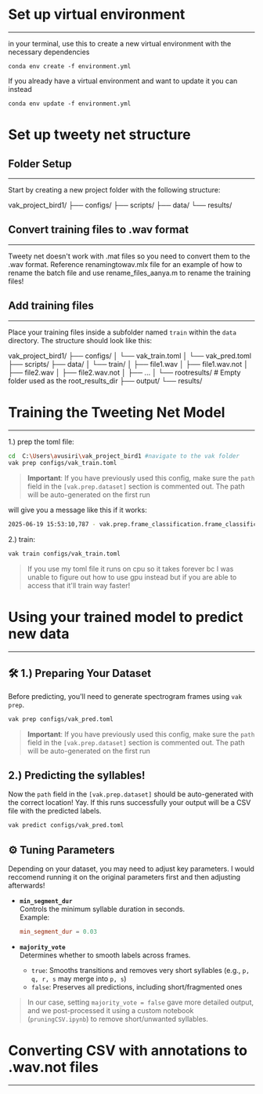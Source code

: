 # Set up virtual environment
---
in your terminal, use this to create a new virtual environment with the necessary dependencies 
```{bash}
conda env create -f environment.yml
```

If you already have a virtual environment and want to update it you can instead
```{bash}
conda env update -f environment.yml
```


# Set up tweety net structure

## Folder Setup
----
Start by creating a new project folder with the following structure:

vak_project_bird1/
├── configs/
├── scripts/
├── data/
└── results/

## Convert training files to .wav format
----
Tweety net doesn't work with .mat files so you need to convert them to the .wav format. Reference renamingtowav.mlx file for an example of how to rename the batch file and use rename_files_aanya.m to rename the training files!


## Add training files 
----
Place your training files inside a subfolder named `train` within the `data` directory. The structure should look like this:

vak_project_bird1/
├── configs/
│ └── vak_train.toml
│ └── vak_pred.toml
├── scripts/
├── data/
│ └── train/
│ ├── file1.wav
│ ├── file1.wav.not
│ ├── file2.wav
│ ├── file2.wav.not
│ ├── ...
│ └── rootresults/ # Empty folder used as the root_results_dir
├── output/
└── results/

# Training the Tweeting Net Model
----
1.) prep the toml file:
```bash
cd  C:\Users\avusiri\vak_project_bird1 #navigate to the vak folder
vak prep configs/vak_train.toml
```

> **Important**: If you have previously used this config, make sure the `path` field in the `[vak.prep.dataset]` section is commented out. The path will be auto-generated on the first run


will give you a message like this if it works: 
```bash
2025-06-19 15:53:10,787 - vak.prep.frame_classification.frame_classification - INFO - Saving dataset csv file: data\output\train_trying-vak-frame-classification-dataset-generated-250619_155130\train_trying_prep_250619_155130.csv
```

2.) train:
```bash
vak train configs/vak_train.toml
```
> If you use my toml file it runs on cpu so it takes forever bc I was unable to figure out how to use gpu instead but if you are able to access that it'll train way faster! 



# Using your trained model to predict new data
----
## 🛠 1.) Preparing Your Dataset

Before predicting, you'll need to generate spectrogram frames using `vak prep`. 

```bash
vak prep configs/vak_pred.toml
```

> **Important**: If you have previously used this config, make sure the `path` field in the `[vak.prep.dataset]` section is commented out. The path will be auto-generated on the first run

## 2.) Predicting the syllables!
Now the `path` field in the `[vak.prep.dataset]` should be auto-generated with the correct location! Yay. If this runs successfully your output will be a CSV file with the predicted labels.

```bash
vak predict configs/vak_pred.toml
```

## ⚙️ Tuning Parameters

Depending on your dataset, you may need to adjust key parameters. I would reccomend running it on the original parameters first and then adjusting afterwards!

- **`min_segment_dur`**  
  Controls the minimum syllable duration in seconds.  
  Example:  
  ```toml
  min_segment_dur = 0.03
  ```

- **`majority_vote`**  
  Determines whether to smooth labels across frames.  
  - `true`: Smooths transitions and removes very short syllables (e.g., `p, q, r, s` may merge into `p, s`)  
  - `false`: Preserves all predictions, including short/fragmented ones  

> In our case, setting `majority_vote = false` gave more detailed output, and we post-processed it using a custom notebook (`pruningCSV.ipynb`) to remove short/unwanted syllables.


# Converting CSV with annotations to .wav.not files
----
